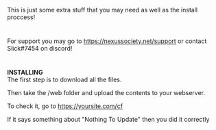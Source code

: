 This is just some extra stuff that you may need as well as the install proccess!
#
For support you may go to https://nexussociety.net/support or contact Slick#7454 on discord!
#
**INSTALLING**<br>
The first step is to download all the files.

Then take the /web folder and upload the contents to your webserver.

To check it, go to https://yoursite.com/cf

If it says something about "Nothing To Update" then you did it correctly
